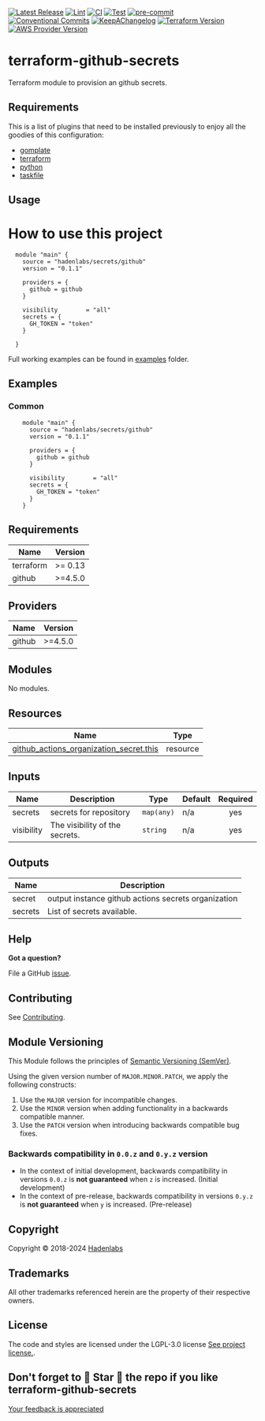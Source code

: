 <!--


  ** DO NOT EDIT THIS FILE
  **
  ** 1) Make all changes to `provision/generator/README.yaml`
  ** 2) Run`task readme` to rebuild this file.
  **
  ** (We maintain HUNDREDS of open source projects. This is how we maintain our sanity.)
  **


  -->

[![Latest Release](https://img.shields.io/github/release/hadenlabs/terraform-github-secrets)](https://github.com/hadenlabs/terraform-github-secrets/releases) [![Lint](https://img.shields.io/github/workflow/status/hadenlabs/terraform-github-secrets/lint-code)](https://github.com/hadenlabs/terraform-github-secrets/actions?workflow=lint-code) [![CI](https://img.shields.io/github/workflow/status/hadenlabs/terraform-github-secrets/ci)](https://github.com/hadenlabs/terraform-github-secrets/actions?workflow=ci) [![Test](https://img.shields.io/github/workflow/status/hadenlabs/terraform-github-secrets/test)](https://github.com/hadenlabs/terraform-github-secrets/actions?workflow=test) [![pre-commit](https://img.shields.io/badge/pre--commit-enabled-brightgreen?logo=pre-commit&logoColor=white)](https://github.com/pre-commit/pre-commit) [![Conventional Commits](https://img.shields.io/badge/Conventional%20Commits-1.0.0-yellow)](https://conventionalcommits.org) [![KeepAChangelog](https://img.shields.io/badge/changelog-Keep%20a%20Changelog%20v1.0.0-orange)](https://keepachangelog.com) [![Terraform Version](https://img.shields.io/badge/terraform-1.x%20|%200.15%20|%200.14%20|%200.13%20|%200.12.20+-623CE4.svg?logo=terraform)](https://github.com/hashicorp/terraform/releases) [![AWS Provider Version](https://img.shields.io/badge/AWS-3%20and%202.0+-F8991D.svg?logo=terraform)](https://github.com/terraform-providers/terraform-provider-aws/releases)

# terraform-github-secrets

Terraform module to provision an github secrets.

## Requirements

This is a list of plugins that need to be installed previously to enjoy all the goodies of this configuration:

- [gomplate](https://github.com/hairyhenderson/gomplate)
- [terraform](https://github.com/hashicorp/terraform)
- [python](https://www.python.org)
- [taskfile](https://github.com/go-task/task)

## Usage

# How to use this project

```hcl
  module "main" {
    source = "hadenlabs/secrets/github"
    version = "0.1.1"

    providers = {
      github = github
    }

    visibility        = "all"
    secrets = {
      GH_TOKEN = "token"
    }

  }
```

Full working examples can be found in [examples](./examples) folder.

## Examples

<!-- Space: Projects -->
<!-- Parent: TerraformGithubSecrets -->
<!-- Title: Examples TerraformGithubSecrets -->
<!-- Label: Examples -->
<!-- Include: ./../disclaimer.md -->
<!-- Include: ac:toc -->

### Common

```hcl
    module "main" {
      source = "hadenlabs/secrets/github"
      version = "0.1.1"

      providers = {
        github = github
      }

      visibility        = "all"
      secrets = {
        GH_TOKEN = "token"
      }
    }

```

 <!-- markdown-link-check-disable -->
<!-- BEGIN_TF_DOCS -->

## Requirements

| Name      | Version |
| --------- | ------- |
| terraform | >= 0.13 |
| github    | >=4.5.0 |

## Providers

| Name   | Version |
| ------ | ------- |
| github | >=4.5.0 |

## Modules

No modules.

## Resources

| Name | Type |
| --- | --- |
| [github_actions_organization_secret.this](https://registry.terraform.io/providers/integrations/github/latest/docs/resources/actions_organization_secret) | resource |

## Inputs

| Name       | Description                    | Type       | Default | Required |
| ---------- | ------------------------------ | ---------- | ------- | :------: |
| secrets    | secrets for repository         | `map(any)` | n/a     |   yes    |
| visibility | The visibility of the secrets. | `string`   | n/a     |   yes    |

## Outputs

| Name    | Description                                         |
| ------- | --------------------------------------------------- |
| secret  | output instance github actions secrets organization |
| secrets | List of secrets available.                          |

<!-- END_TF_DOCS -->
<!-- markdown-link-check-enable -->

## Help

**Got a question?**

File a GitHub [issue](https://github.com/hadenlabs/terraform-github-secrets/issues).

## Contributing

See [Contributing](./docs/contributing.md).

## Module Versioning

This Module follows the principles of [Semantic Versioning (SemVer)](https://semver.org/).

Using the given version number of `MAJOR.MINOR.PATCH`, we apply the following constructs:

1. Use the `MAJOR` version for incompatible changes.
1. Use the `MINOR` version when adding functionality in a backwards compatible manner.
1. Use the `PATCH` version when introducing backwards compatible bug fixes.

### Backwards compatibility in `0.0.z` and `0.y.z` version

- In the context of initial development, backwards compatibility in versions `0.0.z` is **not guaranteed** when `z` is increased. (Initial development)
- In the context of pre-release, backwards compatibility in versions `0.y.z` is **not guaranteed** when `y` is increased. (Pre-release)

## Copyright

Copyright © 2018-2024 [Hadenlabs](https://hadenlabs.com)

## Trademarks

All other trademarks referenced herein are the property of their respective owners.

## License

The code and styles are licensed under the LGPL-3.0 license [See project license.](LICENSE).

## Don't forget to 🌟 Star 🌟 the repo if you like terraform-github-secrets

[Your feedback is appreciated](https://github.com/hadenlabs/terraform-github-secrets/issues)

